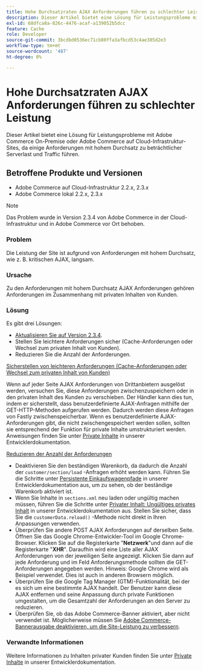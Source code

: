 ```yaml
---
title: Hohe Durchsatzraten AJAX Anforderungen führen zu schlechter Leistung
description: Dieser Artikel bietet eine Lösung für Leistungsprobleme mit Adobe Commerce On-Premise oder Adobe Commerce auf Cloud-Infrastruktur-Sites, da einige Anforderungen mit hohem Durchsatz zu beträchtlicher Serverlast und Traffic führen.
exl-id: 68dfca8a-826c-4476-acaf-a139052b5dcc
feature: Cache
role: Developer
source-git-commit: 3bcdbd0536ec71cb80ffa3afbcd53c4ae385d2e3
workflow-type: tm+mt
source-wordcount: '487'
ht-degree: 0%

---
```


# Hohe Durchsatzraten AJAX Anforderungen führen zu schlechter Leistung

Dieser Artikel bietet eine Lösung für Leistungsprobleme mit Adobe Commerce On-Premise oder Adobe Commerce auf Cloud-Infrastruktur-Sites, da einige Anforderungen mit hohem Durchsatz zu beträchtlicher Serverlast und Traffic führen.

## Betroffene Produkte und Versionen

* Adobe Commerce auf Cloud-Infrastruktur 2.2.x, 2.3.x
* Adobe Commerce lokal 2.2.x, 2.3.x

>[!NOTE]
>
>Das Problem wurde in Version 2.3.4 von Adobe Commerce in der Cloud-Infrastruktur und in Adobe Commerce vor Ort behoben.

### Problem

Die Leistung der Site ist aufgrund von Anforderungen mit hohem Durchsatz, wie z. B. kritischen AJAX, langsam.

### Ursache

Zu den Anforderungen mit hohem Durchsatz AJAX Anforderungen gehören Anforderungen im Zusammenhang mit privaten Inhalten von Kunden.

### Lösung

Es gibt drei Lösungen:

* [Aktualisieren Sie auf Version 2.3.4](https://experienceleague.adobe.com/en/docs/commerce-cloud-service/user-guide/develop/upgrade/commerce-version).
* Stellen Sie leichtere Anforderungen sicher (Cache-Anforderungen oder Wechsel zum privaten Inhalt von Kunden).
* Reduzieren Sie die Anzahl der Anforderungen.

<u>Sicherstellen von leichteren Anforderungen (Cache-Anforderungen oder Wechsel zum privaten Inhalt von Kunden)</u>

Wenn auf jeder Seite AJAX Anforderungen von Drittanbietern ausgelöst werden, versuchen Sie, diese Anforderungen zwischenzuspeichern oder in den privaten Inhalt des Kunden zu verschieben. Der Händler kann dies tun, indem er sicherstellt, dass benutzerdefinierte AJAX-Anfragen mithilfe der GET-HTTP-Methoden aufgerufen werden. Dadurch werden diese Anfragen von Fastly zwischenspeicherbar. Wenn es benutzerdefinierte AJAX-Anforderungen gibt, die nicht zwischengespeichert werden sollen, sollten sie entsprechend der Funktion für private Inhalte umstrukturiert werden. Anweisungen finden Sie unter [Private Inhalte](https://developer.adobe.com/commerce/php/development/cache/page/private-content/) in unserer Entwicklerdokumentation.

<u>Reduzieren der Anzahl der Anforderungen</u>

* Deaktivieren Sie den beständigen Warenkorb, da dadurch die Anzahl der `customer/section/load` -Anfragen erhöht werden kann. Führen Sie die Schritte unter [Persistente Einkaufswagenpfade](https://experienceleague.adobe.com/en/docs/commerce-operations/configuration-guide/paths/config-reference-general) in unserer Entwicklerdokumentation aus, um zu sehen, ob der beständige Warenkorb aktiviert ist.
* Wenn Sie Inhalte in `sections.xml` neu laden oder ungültig machen müssen, führen Sie die Schritte unter [Privater Inhalt: Ungültiges privates Inhalt](https://developer.adobe.com/commerce/php/development/cache/page/private-content/#invalidate-private-content) in unserer Entwicklerdokumentation aus. Stellen Sie sicher, dass Sie die `customerData.reload()` -Methode nicht direkt in Ihren Anpassungen verwenden.
* Überprüfen Sie andere POST AJAX Anforderungen auf derselben Seite. Öffnen Sie das Google Chrome-Entwickler-Tool im Google Chrome-Browser. Klicken Sie auf die Registerkarte &quot;**Netzwerk**&quot;und dann auf die Registerkarte &quot;**XHR**&quot;. Daraufhin wird eine Liste aller AJAX Anforderungen von der jeweiligen Seite angezeigt. Klicken Sie dann auf jede Anforderung und im Feld Anforderungsmethode sollten die GET-Anforderungen angegeben werden. Hinweis: Google Chrome wird als Beispiel verwendet. Dies ist auch in anderen Browsern möglich.
* Überprüfen Sie die Google Tag Manager (GTM)-Funktionalität, bei der es sich um eine bestimmte AJAX handelt. Der Benutzer kann diese AJAX entfernen und seine Anpassung durch private Funktionen umgestalten, um die Gesamtzahl der Anforderungen an den Server zu reduzieren.
* Überprüfen Sie, ob das Adobe Commerce-Banner aktiviert, aber nicht verwendet ist. Möglicherweise müssen Sie [Adobe Commerce-Bannerausgabe deaktivieren, um die Site-Leistung zu verbessern](/help/troubleshooting/miscellaneous/disable-magento-banner-output-to-improve-site-performance.md).

### Verwandte Informationen

Weitere Informationen zu Inhalten privater Kunden finden Sie unter [Private Inhalte](https://developer.adobe.com/commerce/php/development/cache/page/private-content/) in unserer Entwicklerdokumentation.

